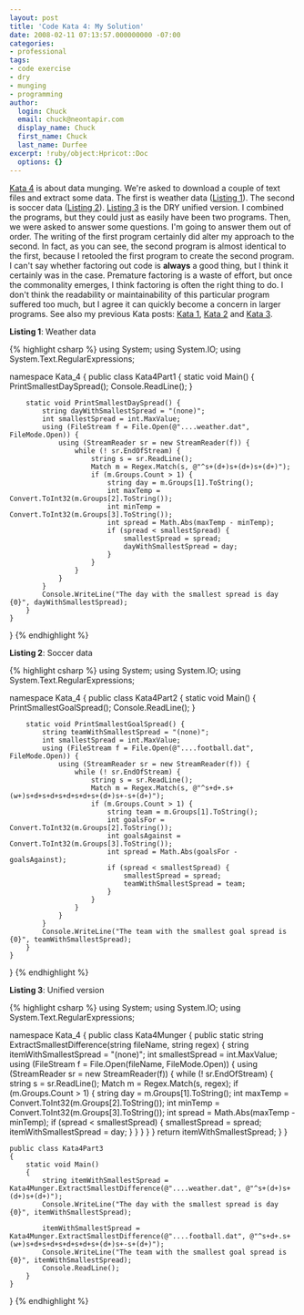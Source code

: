 ```yaml
---
layout: post
title: 'Code Kata 4: My Solution'
date: 2008-02-11 07:13:57.000000000 -07:00
categories:
- professional
tags:
- code exercise
- dry
- munging
- programming
author:
  login: Chuck
  email: chuck@neontapir.com
  display_name: Chuck
  first_name: Chuck
  last_name: Durfee
excerpt: !ruby/object:Hpricot::Doc
  options: {}
---
```

[Kata 4](http://web.archive.org/web/20131016084024/http://codekata.pragprog.com/2007/01/kata_four_data_.html) is about data munging. We're asked to download a couple of text files and extract some data. The first is weather data ([Listing 1](#listing1)). The second is soccer data ([Listing 2](#listing2)). [Listing 3](#listing3) is the DRY unified version. I combined the programs, but they could just as easily have been two programs. Then, we were asked to answer some questions. I'm going to answer them out of order. The writing of the first program certainly did alter my approach to the second. In fact, as you can see, the second program is almost identical to the first, because I retooled the first program to create the second program. I can't say whether factoring out code is **always** a good thing, but I think it certainly was in the case. Premature factoring is a waste of effort, but once the commonality emerges, I think factoring is often the right thing to do. I don't think the readability or maintainability of this particular program suffered too much, but I agree it can quickly become a concern in larger programs. See also my previous Kata posts: [Kata 1](http://neontapir.wordpress.com/2008/01/26/code-kata-1-my-solution/), [Kata 2](http://neontapir.wordpress.com/2008/01/31/kata-2-my-solution/) and [Kata 3](http://neontapir.wordpress.com/2008/02/04/kata-3-my-solution/).

<a name="listing1"></a>**Listing 1**: Weather data

{% highlight csharp %}
using System;
using System.IO;
using System.Text.RegularExpressions;

namespace Kata_4
{
    public class Kata4Part1
    {
        static void Main()
        {
            PrintSmallestDaySpread();
            Console.ReadLine();
        }

        static void PrintSmallestDaySpread() {
            string dayWithSmallestSpread = "(none)";
            int smallestSpread = int.MaxValue;
            using (FileStream f = File.Open(@"....weather.dat", FileMode.Open)) {
                using (StreamReader sr = new StreamReader(f)) {
                    while (! sr.EndOfStream) {
                        string s = sr.ReadLine();
                        Match m = Regex.Match(s, @"^s+(d+)s+(d+)s+(d+)");
                        if (m.Groups.Count > 1) {
                            string day = m.Groups[1].ToString();
                            int maxTemp = Convert.ToInt32(m.Groups[2].ToString());
                            int minTemp = Convert.ToInt32(m.Groups[3].ToString());
                            int spread = Math.Abs(maxTemp - minTemp);
                            if (spread < smallestSpread) {
                                smallestSpread = spread;
                                dayWithSmallestSpread = day;
                            }
                        }
                    }
                }
            }
            Console.WriteLine("The day with the smallest spread is day {0}", dayWithSmallestSpread);
        }
    }
}
{% endhighlight %}

<a name="#listing2"></a>**Listing 2**: Soccer data

{% highlight csharp %}
using System;
using System.IO;
using System.Text.RegularExpressions;

namespace Kata_4
{
    public class Kata4Part2
    {
        static void Main()
        {
            PrintSmallestGoalSpread();
            Console.ReadLine();
        }

        static void PrintSmallestGoalSpread() {
            string teamWithSmallestSpread = "(none)";
            int smallestSpread = int.MaxValue;
            using (FileStream f = File.Open(@"....football.dat", FileMode.Open)) {
                using (StreamReader sr = new StreamReader(f)) {
                    while (! sr.EndOfStream) {
                        string s = sr.ReadLine();
                        Match m = Regex.Match(s, @"^s+d+.s+(w+)s+d+s+d+s+d+s+d+s+(d+)s+-s+(d+)");
                        if (m.Groups.Count > 1) {
                            string team = m.Groups[1].ToString();
                            int goalsFor = Convert.ToInt32(m.Groups[2].ToString());
                            int goalsAgainst = Convert.ToInt32(m.Groups[3].ToString());
                            int spread = Math.Abs(goalsFor - goalsAgainst);
                            if (spread < smallestSpread) {
                                smallestSpread = spread;
                                teamWithSmallestSpread = team;
                            }
                        }
                    }
                }
            }
            Console.WriteLine("The team with the smallest goal spread is {0}", teamWithSmallestSpread);
        }
    }
}
{% endhighlight %}

<a name="#listing3"></a>**Listing 3**: Unified version

{% highlight csharp %}
using System;
using System.IO;
using System.Text.RegularExpressions;

namespace Kata_4
{
    public class Kata4Munger {
        public static string ExtractSmallestDifference(string fileName, string regex) {
            string itemWithSmallestSpread = "(none)";
            int smallestSpread = int.MaxValue;
            using (FileStream f = File.Open(fileName, FileMode.Open)) {
                using (StreamReader sr = new StreamReader(f)) {
                    while (! sr.EndOfStream) {
                        string s = sr.ReadLine();
                        Match m = Regex.Match(s, regex);
                        if (m.Groups.Count > 1) {
                            string day = m.Groups[1].ToString();
                            int maxTemp = Convert.ToInt32(m.Groups[2].ToString());
                            int minTemp = Convert.ToInt32(m.Groups[3].ToString());
                            int spread = Math.Abs(maxTemp - minTemp);
                            if (spread < smallestSpread) {
                                smallestSpread = spread;
                                itemWithSmallestSpread = day;
                            }
                        }
                    }
                }
            }
            return itemWithSmallestSpread;
        }
    }

    public class Kata4Part3
    {
        static void Main()
        {
            string itemWithSmallestSpread = Kata4Munger.ExtractSmallestDifference(@"....weather.dat", @"^s+(d+)s+(d+)s+(d+)");
            Console.WriteLine("The day with the smallest spread is day {0}", itemWithSmallestSpread);

            itemWithSmallestSpread = Kata4Munger.ExtractSmallestDifference(@"....football.dat", @"^s+d+.s+(w+)s+d+s+d+s+d+s+d+s+(d+)s+-s+(d+)");
            Console.WriteLine("The team with the smallest goal spread is {0}", itemWithSmallestSpread);
            Console.ReadLine();
        }
    }
}
{% endhighlight %}
